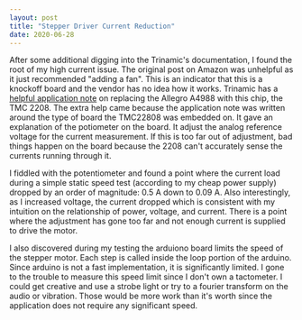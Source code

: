 ```yaml
---
layout: post
title: "Stepper Driver Current Reduction"
date: 2020-06-28
---
```

After some additional digging into the Trinamic's documentation, I found the root of my high current issue.  The original post on Amazon was unhelpful as it just recommended "adding a fan".  This is an indicator that this is a knockoff board and the vendor has no idea how it works.  Trinamic has a [helpful application note](https://www.trinamic.com/fileadmin/assets/Support/Appnotes/AN045-How_to_replace_Allegro_A4988_with_TMC2208_01.pdf) on replacing the Allegro A4988 with this chip, the TMC 2208.  The extra help came because the application note was written around the type of board the TMC22808 was embedded on.  It gave an explanation of the potiometer on the board.  It adjust the analog reference voltage for the current measurement.  If this is too far out of adjustment, bad things happen on the board because the 2208 can't accurately sense the currents running through it.  

I fiddled with the potentiometer and found a point where the current load during a simple static speed test (according to my cheap power supply) dropped by an order of magnitude: 0.5 A down to 0.09 A.  Also interestingly, as I increased voltage, the current dropped which is consistent with my intuition on the relationship of power, voltage, and current.  There is a point where the adjustment has gone too far and not enough current is supplied to drive the motor.

I also discovered during my testing the arduiono board limits the speed of the stepper motor.  Each step is called inside the loop portion of the arduino.  Since arduino is not a fast implementation, it is significantly limited.  I gone to the trouble to measure this speed limit since I don't own a tactometer.  I could get creative and use a strobe light or try to a fourier transform on the audio or vibration.  Those would be more work than it's worth since the application does not require any significant speed.
